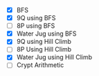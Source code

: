 - [x] BFS
- [x] 9Q using BFS
- [ ] 8P using BFS
- [x] Water Jug using BFS
- [x] 9Q using Hill Climb
- [ ] 8P Using Hill Climb
- [x] Water Jug using Hill Climb
- [ ] Crypt Arithmetic

